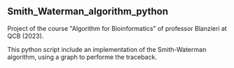 ## Smith_Waterman_algorithm_python

Project of the course "Algorithm for Bioinformatics" of professor Blanzieri at QCB (2023).

This python script include an implementation of the Smith-Waterman algorithm, using a graph to performe the traceback.
